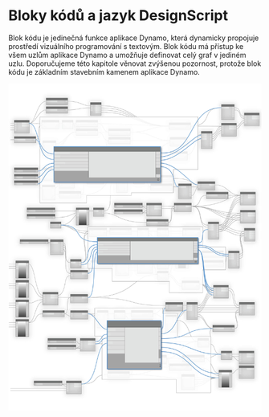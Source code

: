 # Bloky kódů a jazyk DesignScript

Blok kódu je jedinečná funkce aplikace Dynamo, která dynamicky propojuje prostředí vizuálního programování s textovým. Blok kódu má přístup ke všem uzlům aplikace Dynamo a umožňuje definovat celý graf v jediném uzlu. Doporučujeme této kapitole věnovat zvýšenou pozornost, protože blok kódu je základním stavebním kamenem aplikace Dynamo.

![](<../images/8-1/Code Blocks-01.jpg>)

